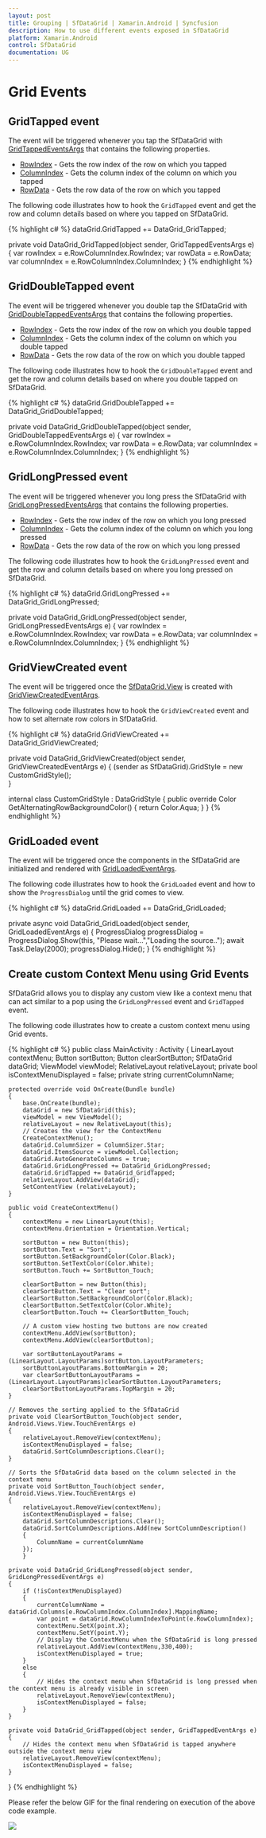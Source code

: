 ```yaml
---
layout: post
title: Grouping | SfDataGrid | Xamarin.Android | Syncfusion
description: How to use different events exposed in SfDataGrid
platform: Xamarin.Android
control: SfDataGrid
documentation: UG
---
```


# Grid Events

## GridTapped event

The event will be triggered whenever you tap the SfDataGrid with [GridTappedEventsArgs](https://help.syncfusion.com/cr/cref_files/xamarin-android/sfdatagrid/Syncfusion.SfDataGrid.Android~Syncfusion.SfDataGrid.GridTappedEventsArgs.html) that contains the following properties.

* [RowIndex](https://help.syncfusion.com/cr/cref_files/xamarin-android/sfdatagrid/Syncfusion.SfDataGrid.Android~Syncfusion.SfDataGrid.GridTappedEventsArgs~RowColumnIndex.html) - Gets the row index of the row on which you tapped
* [ColumnIndex](https://help.syncfusion.com/cr/cref_files/xamarin-android/sfdatagrid/Syncfusion.SfDataGrid.Android~Syncfusion.SfDataGrid.GridTappedEventsArgs~RowColumnIndex.html) - Gets the column index of the column on which you tapped
* [RowData](https://help.syncfusion.com/cr/cref_files/xamarin-android/sfdatagrid/Syncfusion.SfDataGrid.Android~Syncfusion.SfDataGrid.GridTappedEventsArgs~RowData.html) - Gets the row data of the row on which you tapped

The following code illustrates how to hook the `GridTapped` event and get the row and column details based on where you tapped on SfDataGrid.

{% highlight c# %}
dataGrid.GridTapped += DataGrid_GridTapped;

private void DataGrid_GridTapped(object sender, GridTappedEventsArgs e)
{
    var rowIndex = e.RowColumnIndex.RowIndex;
    var rowData = e.RowData;
    var columnIndex = e.RowColumnIndex.ColumnIndex;
}
{% endhighlight %}

## GridDoubleTapped event

The event will be triggered whenever you double tap the SfDataGrid with [GridDoubleTappedEventsArgs](https://help.syncfusion.com/cr/cref_files/xamarin-android/sfdatagrid/Syncfusion.SfDataGrid.Android~Syncfusion.SfDataGrid.GridDoubleTappedEventsArgs.html) that contains the following properties. 

* [RowIndex](https://help.syncfusion.com/cr/cref_files/xamarin-android/sfdatagrid/Syncfusion.SfDataGrid.Android~Syncfusion.SfDataGrid.GridDoubleTappedEventsArgs~RowColumnIndex.html) - Gets the row index of the row on which you double tapped
* [ColumnIndex](https://help.syncfusion.com/cr/cref_files/xamarin-android/sfdatagrid/Syncfusion.SfDataGrid.Android~Syncfusion.SfDataGrid.GridDoubleTappedEventsArgs~RowColumnIndex.html) - Gets the column index of the column on which you double tapped
* [RowData](https://help.syncfusion.com/cr/cref_files/xamarin-android/sfdatagrid/Syncfusion.SfDataGrid.Android~Syncfusion.SfDataGrid.GridDoubleTappedEventsArgs~RowData.html) - Gets the row data of the row on which you double tapped

The following code illustrates how to hook the `GridDoubleTapped` event and get the row and column details based on where you double tapped on SfDataGrid.

{% highlight c# %}
dataGrid.GridDoubleTapped += DataGrid_GridDoubleTapped;

private void DataGrid_GridDoubleTapped(object sender, GridDoubleTappedEventsArgs e)
{
    var rowIndex = e.RowColumnIndex.RowIndex;
    var rowData = e.RowData;
    var columnIndex = e.RowColumnIndex.ColumnIndex;
}
{% endhighlight %}

## GridLongPressed event

The event will be triggered whenever you long press the SfDataGrid with [GridLongPressedEventsArgs](https://help.syncfusion.com/cr/cref_files/xamarin-android/sfdatagrid/Syncfusion.SfDataGrid.Android~Syncfusion.SfDataGrid.GridLongPressedEventsArgs.html) that contains the following properties.

* [RowIndex](https://help.syncfusion.com/cr/cref_files/xamarin-android/sfdatagrid/Syncfusion.SfDataGrid.Android~Syncfusion.SfDataGrid.GridLongPressedEventsArgs~RowColumnIndex.html) - Gets the row index of the row on which you long pressed
* [ColumnIndex](https://help.syncfusion.com/cr/cref_files/xamarin-android/sfdatagrid/Syncfusion.SfDataGrid.Android~Syncfusion.SfDataGrid.GridLongPressedEventsArgs~RowColumnIndex.html) - Gets the column index of the column on which you long pressed
* [RowData](https://help.syncfusion.com/cr/cref_files/xamarin-android/sfdatagrid/Syncfusion.SfDataGrid.Android~Syncfusion.SfDataGrid.GridLongPressedEventsArgs~RowData.html) - Gets the row data of the row on which you long pressed

The following code illustrates how to hook the `GridLongPressed` event and get the row and column details based on where you long pressed on SfDataGrid. 

{% highlight c# %}
dataGrid.GridLongPressed += DataGrid_GridLongPressed;

private void DataGrid_GridLongPressed(object sender, GridLongPressedEventsArgs e)
{
    var rowIndex = e.RowColumnIndex.RowIndex;
    var rowData = e.RowData;
    var columnIndex = e.RowColumnIndex.ColumnIndex;
}
{% endhighlight %}

## GridViewCreated event

The event will be triggered once the [SfDataGrid.View](https://help.syncfusion.com/cr/cref_files/xamarin-android/sfdatagrid/Syncfusion.SfDataGrid.Android~Syncfusion.SfDataGrid.SfDataGrid~View.html) is created with [GridViewCreatedEventArgs](https://help.syncfusion.com/cr/cref_files/xamarin-android/sfdatagrid/Syncfusion.SfDataGrid.Android~Syncfusion.SfDataGrid.GridViewCreatedEventArgs.html).

The following code illustrates how to hook the `GridViewCreated` event and how to set alternate row colors in SfDataGrid.

{% highlight c# %}
dataGrid.GridViewCreated += DataGrid_GridViewCreated;

private void DataGrid_GridViewCreated(object sender, GridViewCreatedEventArgs e)
{
    (sender as SfDataGrid).GridStyle = new CustomGridStyle();    
}

internal class CustomGridStyle : DataGridStyle
{
    public override Color GetAlternatingRowBackgroundColor()
    {
        return Color.Aqua;
    }
}
{% endhighlight %}

## GridLoaded event

The event will be triggered once the components in the SfDataGrid are initialized and rendered with [GridLoadedEventArgs](https://help.syncfusion.com/cr/cref_files/xamarin-android/sfdatagrid/Syncfusion.SfDataGrid.Android~Syncfusion.SfDataGrid.GridLoadedEventArgs.html).

The following code illustrates how to hook the `GridLoaded` event and how to show the `ProgressDialog` until the grid comes to view.

{% highlight c# %}
dataGrid.GridLoaded += DataGrid_GridLoaded;

private async void DataGrid_GridLoaded(object sender, GridLoadedEventArgs e)
{
    ProgressDialog progressDialog = ProgressDialog.Show(this, "Please wait...","Loading the source..");
    await Task.Delay(2000);
    progressDialog.Hide();
}
{% endhighlight %}

## Create custom Context Menu using Grid Events

SfDataGrid allows you to display any custom view like a context menu that can act similar to a pop using the `GridLongPressed` event and `GridTapped` event.

The following code illustrates how to create a custom context menu using Grid events.

{% highlight c# %}
public class MainActivity : Activity
{
    LinearLayout contextMenu;
    Button sortButton;
    Button clearSortButton;
    SfDataGrid dataGrid;
    ViewModel viewModel;
    RelativeLayout relativeLayout;
    private bool isContextMenuDisplayed = false;
    private string currentColumnName;
       
    protected override void OnCreate(Bundle bundle)
    {
        base.OnCreate(bundle);
        dataGrid = new SfDataGrid(this);
        viewModel = new ViewModel();
        relativeLayout = new RelativeLayout(this);
        // Creates the view for the ContextMenu
        CreateContextMenu();
        dataGrid.ColumnSizer = ColumnSizer.Star;
        dataGrid.ItemsSource = viewModel.Collection;
        dataGrid.AutoGenerateColumns = true;
        dataGrid.GridLongPressed += DataGrid_GridLongPressed;
        dataGrid.GridTapped += DataGrid_GridTapped;
        relativeLayout.AddView(dataGrid);               
        SetContentView (relativeLayout);
    }

    public void CreateContextMenu()
    {
        contextMenu = new LinearLayout(this);
        contextMenu.Orientation = Orientation.Vertical;

        sortButton = new Button(this);
        sortButton.Text = "Sort";
        sortButton.SetBackgroundColor(Color.Black);
        sortButton.SetTextColor(Color.White);
        sortButton.Touch += SortButton_Touch;

        clearSortButton = new Button(this);
        clearSortButton.Text = "Clear sort";
        clearSortButton.SetBackgroundColor(Color.Black);
        clearSortButton.SetTextColor(Color.White);
        clearSortButton.Touch += ClearSortButton_Touch;

        // A custom view hosting two buttons are now created
        contextMenu.AddView(sortButton);
        contextMenu.AddView(clearSortButton);

        var sortButtonLayoutParams = (LinearLayout.LayoutParams)sortButton.LayoutParameters;
        sortButtonLayoutParams.BottomMargin = 20;
        var clearSortButtonLayoutParams = (LinearLayout.LayoutParams)clearSortButton.LayoutParameters;
        clearSortButtonLayoutParams.TopMargin = 20;
    }

    // Removes the sorting applied to the SfDataGrid
    private void ClearSortButton_Touch(object sender, Android.Views.View.TouchEventArgs e)
    {
        relativeLayout.RemoveView(contextMenu);
        isContextMenuDisplayed = false;
        dataGrid.SortColumnDescriptions.Clear();
    }
        
    // Sorts the SfDataGrid data based on the column selected in the context menu
    private void SortButton_Touch(object sender, Android.Views.View.TouchEventArgs e)
    {
        relativeLayout.RemoveView(contextMenu);
        isContextMenuDisplayed = false;
        dataGrid.SortColumnDescriptions.Clear();
        dataGrid.SortColumnDescriptions.Add(new SortColumnDescription()
        {
            ColumnName = currentColumnName
        });
        }

    private void DataGrid_GridLongPressed(object sender, GridLongPressedEventArgs e)
    {
        if (!isContextMenuDisplayed)
        {
            currentColumnName = dataGrid.Columns[e.RowColumnIndex.ColumnIndex].MappingName;
            var point = dataGrid.RowColumnIndexToPoint(e.RowColumnIndex);
            contextMenu.SetX(point.X);
            contextMenu.SetY(point.Y);
            // Display the ContextMenu when the SfDataGrid is long pressed
            relativeLayout.AddView(contextMenu,330,400);
            isContextMenuDisplayed = true;
        }
        else
        {
            // Hides the context menu when SfDataGrid is long pressed when the context menu is already visible in screen
            relativeLayout.RemoveView(contextMenu);
            isContextMenuDisplayed = false;
        }
    }

    private void DataGrid_GridTapped(object sender, GridTappedEventArgs e)
    {
        // Hides the context menu when SfDataGrid is tapped anywhere outside the context menu view
        relativeLayout.RemoveView(contextMenu); 
        isContextMenuDisplayed = false;
    }
}
{% endhighlight %}

Please refer the below GIF for the final rendering on execution of the above code example.

![](SfDataGrid_images/CustomContextMenu.gif)